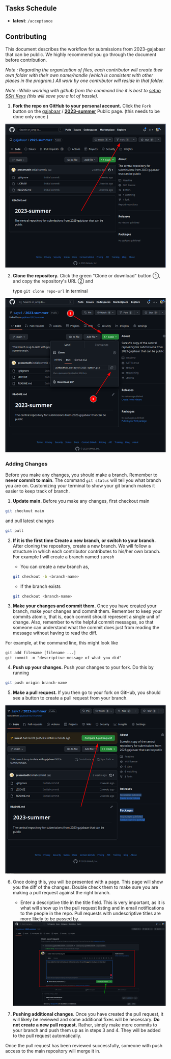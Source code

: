 ## Tasks Schedule

- **latest**: `/acceptance`
 
## Contributing 
This document describes the workflow for submissions from 2023-gajabaar that can be public. We highly recommend you go through the document before contribution.

*Note : Regarding the organization of files, each contributor will create their own folder with their own name/handle (which is consistent with other places in the program.) All work by one contributor will reside in that folder.*

*Note : While working with github from the command line it is best to [setup SSH Keys](https://docs.github.com/en/authentication/connecting-to-github-with-ssh/generating-a-new-ssh-key-and-adding-it-to-the-ssh-agent) (this will save you a lot of hassle).* 

1. **Fork the repo on GitHub to your personal account.** Click the `Fork` button on the [gajabaar](https://github.com/gajabaar) / **[2023-summer](https://github.com/gajabaar/2023-summer)** Public page. (this needs to be done only once.)

<img src="assets/Pasted image 20230503185534.png" alt="fork screenshot" title="fork_screen">


2. **Clone the repository.** Click the green "Clone or download" button ①, and copy the repository's URL ② and 

	type `git clone repo-url` in terminal

<img src="assets/Pasted image 20230503185816.png" alt="fork screenshot" title="fork_screen">

### Adding Changes 

Before you make any changes, you should make a branch. Remember to **never commit to main**. The command `git status` will tell you what branch you are on. Customizing your terminal to show your git branch makes it easier to keep track of branch.


1. **Update main.** Before you make any changes, first checkout main
```bash
git checkout main
```
and pull latest changes 
```bash
git pull
```

2. **If it is the first time Create a new branch, or switch to your branch.** After cloning the repository, create a new branch. We will follow a structure in which each contributor contributes to his/her own branch. For example I will create a branch named `suresh` 

	- You can create a new branch as,
	```bash
	git checkout -b <branch-name>
	```
	
	- If the branch exists 
	```bash
	git checkout <branch-name>
	```

3. **Make your changes and commit them.** Once you have created your branch, make your changes and commit them. Remember to keep your commits atomic, that is, each commit should represent a single unit of change. Also, remember to write helpful commit messages, so that someone can understand what the commit does just from reading the message without having to read the diff.

For example, at the command line, this might look like

```
git add filename [filename ...]
git commit -m "descriptive message of what you did"
```

4. **Push up your changes.** Push your changes to your fork. Do this by running
```bash
git push origin branch-name
```

5. **Make a pull request.** If you then go to your fork on GitHub, you should see a button to create a pull request from your branch.

<img src="assets/Pasted image 20230503192428.png" alt="fork screenshot" title="fork_screen">

6. Once doing this, you will be presented with a page. This page will show you the diff of the changes. Double check them to make sure you are making a pull request against the right branch. 

	- Enter a descriptive title in the title field. This is very important, as it is what will show up in the pull request listing and in email notifications to the people in the repo. Pull requests with undescriptive titles are more likely to be passed by.

	<img src="assets/Pasted image 20230503192705.png" alt="fork screenshot" title="fork_screen">
	
7. **Pushing additional changes**. Once you have created the pull request, it will likely be reviewed and some additional fixes will be necessary. **Do not create a new pull request.** Rather, simply make more commits to your branch and push them up as in steps 3 and 4. They will be added to the pull request automatically.

Once the pull request has been reviewed successfully, someone with push access to the main repository will merge it in.
